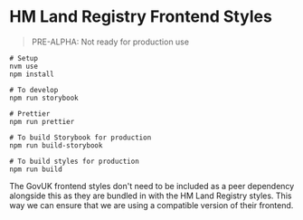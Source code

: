 # HM Land Registry Frontend Styles

> PRE-ALPHA: Not ready for production use

```
# Setup
nvm use
npm install

# To develop
npm run storybook

# Prettier
npm run prettier

# To build Storybook for production
npm run build-storybook

# To build styles for production
npm run build
```

The GovUK frontend styles don't need to be included as a peer dependency alongside this as they are bundled in with the HM Land Registry styles. This way we can ensure that we are using a compatible version of their frontend.
